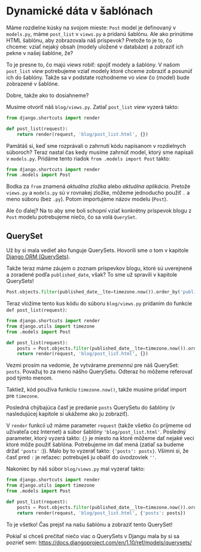 # Dynamické dáta v šablónach

Máme rozdielne kúsky na svojom mieste: `Post` model je definovaný v `models.py`, máme `post_list` v `views.py` a pridanú šablónu. Ale ako prinútime HTML šablónu, aby zobrazovala náš príspevok? Pretože to je to, čo chceme: vziať nejaký obsah (modely uložené v databáze) a zobraziť ich pekne v našej šablóne, že?

To je presne to, čo majú *views* robiť: spojiť modely a šablóny. V našom `post_list` *view* potrebujeme vziať modely ktoré chceme zobraziť a posunúť ich do šablóny. Takže sa v podstate rozhodneme vo *view* čo (model) bude zobrazené v šablóne.

Dobre, takže ako to dosiahneme?

Musíme otvoriť náš `blog/views.py`. Zatiaľ `post_list` *view* vyzerá takto:

```python
from django.shortcuts import render

def post_list(request):
    return render(request, 'blog/post_list.html', {})
```

Pamätáš si, keď sme rozprávali o zahrnutí kódu napísanom v rozdielnych súboroch? Teraz nastal čas kedy musíme zahrnúť model, ktorý sme napísali v `models.py`. Pridáme tento riadok `from .models import Post` takto:

```python
from django.shortcuts import render
from .models import Post
```

Bodka za `from` znamená *aktuálna zložka* alebo *aktuálna aplikácia*. Pretože `views.py` a `models.py` sú v rovnakej zložke, môžeme jednoducho použiť `.` a meno súboru (bez `.py`). Potom importujeme názov modelu (`Post`).

Ale čo ďalej? Na to aby sme boli schopní vziať konkrétny príspevok blogu z `Post` modelu potrebujeme niečo, čo sa volá `QuerySet`.

## QuerySet

Už by si mala vedieť ako funguje QuerySets. Hovorili sme o tom v kapitole [Django ORM (QuerySets)][1].

 [1]: ../django_orm/README.md

Takže teraz máme záujem o zoznam príspevkov blogu, ktoré sú uverejnené a zoradené podľa `published_date`, však? To sme už spravili v kapitole QuerySets!

```python
Post.objects.filter(published_date__lte=timezone.now()).order_by('published_date')
```

Teraz vložíme tento kus kódu do súboru `blog/views.py` pridaním do funkcie `def post_list(request)`:

```python
from django.shortcuts import render
from django.utils import timezone
from .models import Post

def post_list(request):
    posts = Post.objects.filter(published_date__lte=timezone.now()).order_by('published_date')
    return render(request, 'blog/post_list.html', {})
```

Vezmi prosím na vedomie, že vytvárame *premennú* pre náš QuerySet: `posts`. Považuj to za meno nášho QuerySetu. Odteraz ho môžeme referovať pod týmto menom.

Taktiež, kód používa funkciu `timezone.now()`, takže musíme pridať import pre `timezone`.

Posledná chýbajúca časť je predanie `posts` QuerySetu do šablóny (v nasledujúcej kapitole si ukážeme ako ju zobraziť).

V `render` funkcii už máme parameter `request` (takže všetko čo príjmeme od užívateľa cez Internet) a súbor šablóny `'blog/post_list.html'`. Posledný parameter, ktorý vyzerá takto: `{}` je miesto na ktoré môžeme dať nejaké veci ktoré môže použiť šablóna. Potrebujeme im dať mená (zatiaľ sa budeme držať `'posts'` :)). Malo by to vyzerať takto: `{'posts': posts}`. Všimni si, že časť pred `:` je reťazec: potrebuješ ju obaliť do úvodzoviek `''`.

Nakoniec by náš súbor `blog/views.py` mal vyzerať takto:

```python
from django.shortcuts import render
from django.utils import timezone
from .models import Post

def post_list(request):
    posts = Post.objects.filter(published_date__lte=timezone.now()).order_by('published_date')
    return render(request, 'blog/post_list.html', {'posts': posts})
```

To je všetko! Čas prejsť na našu šablónu a zobraziť tento QuerySet!

Pokiaľ si chceš prečítať niečo viac o QuerySets v Djangu mala by si sa pozrieť sem: https://docs.djangoproject.com/en/1.10/ref/models/querysets/

